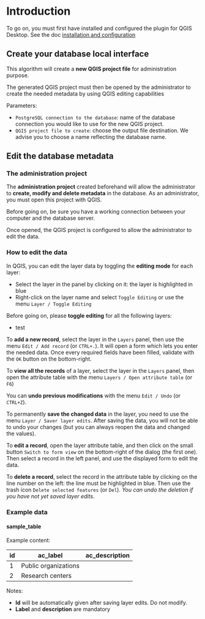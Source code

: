 # Introduction

To go on, you must first have installed and configured the plugin for QGIS Desktop.
See the doc [installation and configuration](../installation/)

## Create your database local interface

This algorithm will create a **new QGIS project file** for administration purpose.

The generated QGIS project must then be opened by the administrator
to create the needed metadata by using QGIS editing capabilities

Parameters:

* `PostgreSQL connection to the database`: name of the database connection
  you would like to use for the new QGIS project.
* `QGIS project file to create`: choose the output file destination.
  We advise you to choose a name reflecting the database name.

## Edit the database metadata

### The administration project

The **administration project** created beforehand will allow the administrator
to **create, modify and delete metadata** in the database. As an administrator,
you must open this project with QGIS.

Before going on, be sure you have a working connection between your computer and the database server.

Once opened, the QGIS project is configured to allow the administrator to edit the data.


### How to edit the data

In QGIS, you can edit the layer data by toggling the **editing mode** for each layer:

* Select the layer in the panel by clicking on it: the layer is highlighted in blue
* Right-click on the layer name and select `Toggle Editing` or use the menu `Layer / Toggle Editing`

Before going on, please **toggle editing** for all the following layers:

* test

To **add a new record**, select the layer in the `Layers` panel,
then use the menu `Edit / Add record` (or `CTRL+.`). It will open a form which lets you enter the needed data.
Once every required fields have been filled, validate with the `OK` button on the bottom-right.

To **view all the records** of a layer, select the layer in the `Layers` panel,
then open the attribute table with the menu `Layers / Open attribute table` (or `F6`)

You can **undo previous modifications** with the menu `Edit / Undo` (or `CTRL+Z`).

To permanently **save the changed data** in the layer, you need to use the menu `Layer / Saver layer edits`.
After saving the data, you will not be able to undo your changes
(but you can always reopen the data and changed the values).

To **edit a record**, open the layer attribute table, and then click on the small button `Switch to form view`
on the bottom-right of the dialog (the first one). Then select a record in the left panel,
and use the displayed form to edit the data.

To **delete a record**, select the record in the attribute table by clicking on the line number on the left:
the line must be highlighted in blue. Then use the trash icon `Delete selected features` (or `Del`).
*You can undo the deletion if you have not yet saved layer edits*.

### Example data

#### sample_table

Example content:

| id | ac_label             | ac_description |
|----|----------------------|----------------|
| 1  | Public organizations |                |
| 2  | Research centers     |                |


Notes:

* **Id** will be automatically given after saving layer edits. Do not modify.
* **Label** and **description** are mandatory
